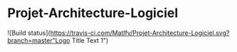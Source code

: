 # Projet-Architecture-Logiciel

![Build status](https://travis-ci.com/Matlfv/Projet-Architecture-Logiciel.svg?branch=master"Logo Title Text 1")